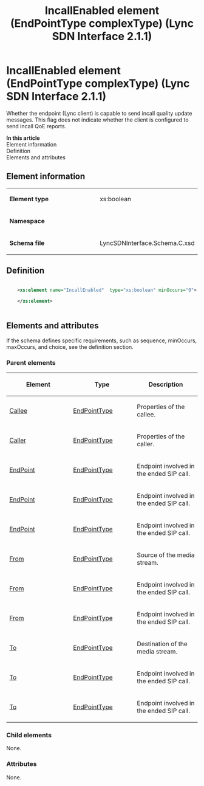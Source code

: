 ﻿---
title: IncallEnabled element (EndPointType complexType) (Lync SDN Interface 2.1.1)
TOCTitle: IncallEnabled element
ms:assetid: 3351513f-a97d-6dd4-bc9b-7680ff464601
ms:mtpsurl: https://msdn.microsoft.com/en-us/library/Dn912743(v=office.15)
ms:contentKeyID: 64126913
ms.date: 02/16/2015
mtps_version: v=office.15
dev_langs:
- xml
---

# IncallEnabled element (EndPointType complexType) (Lync SDN Interface 2.1.1)

Whether the endpoint (Lync client) is capable to send incall quality update messages. This flag does not indicate whether the client is configured to send incall QoE reports.


**In this article**  
Element information  
Definition  
Elements and attributes  

## Element information

<table>
<colgroup>
<col style="width: 50%" />
<col style="width: 50%" />
</colgroup>
<tbody>
<tr class="odd">
<td><p><strong>Element type</strong></p></td>
<td><p>xs:boolean</p></td>
</tr>
<tr class="even">
<td><p><strong>Namespace</strong></p></td>
<td><p></p></td>
</tr>
<tr class="odd">
<td><p><strong>Schema file</strong></p></td>
<td><p>LyncSDNInterface.Schema.C.xsd</p></td>
</tr>
</tbody>
</table>


## Definition

```xml

    <xs:element name="IncallEnabled"  type="xs:boolean" minOccurs="0">
    
    </xs:element>
  
```

## Elements and attributes

If the schema defines specific requirements, such as sequence, minOccurs, maxOccurs, and choice, see the definition section.

### Parent elements

<table>
<colgroup>
<col style="width: 33%" />
<col style="width: 33%" />
<col style="width: 33%" />
</colgroup>
<thead>
<tr class="header">
<th><p>Element</p></th>
<th><p>Type</p></th>
<th><p>Description</p></th>
</tr>
</thead>
<tbody>
<tr class="odd">
<td><p><a href="callee-element-invitetype-complextype-lync-sdn-interface-2-1-1.md">Callee</a></p></td>
<td><p><a href="endpointtype-complextype-lync-sdn-interface-2-1-1.md">EndPointType</a></p></td>
<td><p>Properties of the callee.</p></td>
</tr>
<tr class="even">
<td><p><a href="caller-element-invitetype-complextype-lync-sdn-interface-2-1-1.md">Caller</a></p></td>
<td><p><a href="endpointtype-complextype-lync-sdn-interface-2-1-1.md">EndPointType</a></p></td>
<td><p>Properties of the caller.</p></td>
</tr>
<tr class="odd">
<td><p><a href="endpoint-element-errortype-complextype-lync-sdn-interface-2-1-1.md">EndPoint</a></p></td>
<td><p><a href="endpointtype-complextype-lync-sdn-interface-2-1-1.md">EndPointType</a></p></td>
<td><p>Endpoint involved in the ended SIP call.</p></td>
</tr>
<tr class="even">
<td><p><a href="endpoint-element-endedtype-complextype-lync-sdn-interface-2-1-1.md">EndPoint</a></p></td>
<td><p><a href="endpointtype-complextype-lync-sdn-interface-2-1-1.md">EndPointType</a></p></td>
<td><p>Endpoint involved in the ended SIP call.</p></td>
</tr>
<tr class="odd">
<td><p><a href="endpoint-element-byetype-complextype-lync-sdn-interface-2-1-1.md">EndPoint</a></p></td>
<td><p><a href="endpointtype-complextype-lync-sdn-interface-2-1-1.md">EndPointType</a></p></td>
<td><p>Endpoint involved in the ended SIP call.</p></td>
</tr>
<tr class="even">
<td><p><a href="from-element-startorupdatetype-complextype-lync-sdn-interface-2-1-1.md">From</a></p></td>
<td><p><a href="endpointtype-complextype-lync-sdn-interface-2-1-1.md">EndPointType</a></p></td>
<td><p>Source of the media stream.</p></td>
</tr>
<tr class="odd">
<td><p><a href="from-element-endedtype-complextype-lync-sdn-interface-2-1-1.md">From</a></p></td>
<td><p><a href="endpointtype-complextype-lync-sdn-interface-2-1-1.md">EndPointType</a></p></td>
<td><p>Endpoint involved in the ended SIP call.</p></td>
</tr>
<tr class="even">
<td><p><a href="from-element-errortype-complextype-lync-sdn-interface-2-1-1.md">From</a></p></td>
<td><p><a href="endpointtype-complextype-lync-sdn-interface-2-1-1.md">EndPointType</a></p></td>
<td><p>Endpoint involved in the ended SIP call.</p></td>
</tr>
<tr class="odd">
<td><p><a href="to-element-startorupdatetype-complextype-lync-sdn-interface-2-1-1.md">To</a></p></td>
<td><p><a href="endpointtype-complextype-lync-sdn-interface-2-1-1.md">EndPointType</a></p></td>
<td><p>Destination of the media stream.</p></td>
</tr>
<tr class="even">
<td><p><a href="to-element-errortype-complextype-lync-sdn-interface-2-1-1.md">To</a></p></td>
<td><p><a href="endpointtype-complextype-lync-sdn-interface-2-1-1.md">EndPointType</a></p></td>
<td><p>Endpoint involved in the ended SIP call.</p></td>
</tr>
<tr class="odd">
<td><p><a href="to-element-endedtype-complextype-lync-sdn-interface-2-1-1.md">To</a></p></td>
<td><p><a href="endpointtype-complextype-lync-sdn-interface-2-1-1.md">EndPointType</a></p></td>
<td><p>Endpoint involved in the ended SIP call.</p></td>
</tr>
</tbody>
</table>


### Child elements

None.

### Attributes

None.


